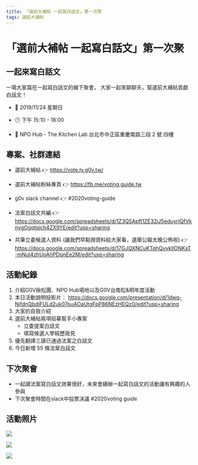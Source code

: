 ```yaml
---
title: 「選前大補帖 一起寫白話文」第一次聚
tags: 選前大補帖
---
```


# 「選前大補帖 一起寫白話文」第一次聚

一起來寫白話文
---
一場大家窩在一起寫白話文的線下聚會，
大家一起來聊聊天，幫選前大補帖貢獻白話文！

- 📆 2019/11/24 星期日

- 🕒 下午 15:10 - 18:00

- 📍 NPO Hub - The Kitchen Lab
台北市中正區重慶南路三段 2 號 四樓



專案、社群連結
---
- 選前大補帖
👉 https://vote.ly.g0v.tw/
- 選前大補帖粉絲專頁
👉 https://fb.me/voting.guide.tw
- g0v slack channel
👉 #2020voting-guide

- 法案白話文共編
👉 https://docs.google.com/spreadsheets/d/1Z3Q5Apft1ZE32iJ5eduyrIQfVknygOgqtqjch4ZX9YE/edit?usp=sharing

- 共筆立委候選人資料 (讓我們早點撈資料給大家看，選舉公報太晚公佈啦)
👉 https://docs.google.com/spreadsheets/d/17GJQXNCuKTqhQvykIlONKsT-mNuI4zhUoAhPDpnEe2M/edit?usp=sharing

活動紀錄
---
1. 介紹G0V揪松團、NPO Hub場地以及G0V台南松&明年度活動
2. 本日活動說明投影片：
https://docs.google.com/presentation/d/1dwq-NjfdnQbdiFULd2uk07puAOaUtgFpP86NEzHEQz0/edit?usp=sharing
4. 大家的自我介紹
5. 選前大補帖兩項招募幫手小專案 
    - 立委提案白話文
    - 填寫候選人學經歷政見
6. 優先翻譯三讀已通過法案之白話文
7. 今日新增 55 條法案白話文

下次聚會
---
* 一起讀法案寫白話文效果很好，未來會續辦一起寫白話文的活動讓有興趣的人參與
* 下次聚會時間在slack中投票決議 #2020voting guide

活動照片
---
![](https://g0vhackmd.blob.core.windows.net/g0v-hackmd-images/upload_e6e91a011f6ac38c73c0d2bb5ba8ecaf)

![](https://g0vhackmd.blob.core.windows.net/g0v-hackmd-images/upload_49670108332edce2941ce847f0238e9e)

![](https://g0vhackmd.blob.core.windows.net/g0v-hackmd-images/upload_3e5841b4a993fc5761079e0fd4c91b63)